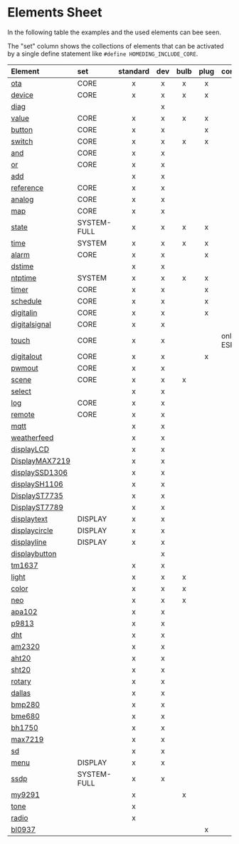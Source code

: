 # Elements Sheet

In the following table the examples and the used elements can bee seen.

The "set" column shows the collections of elements that can be activated by a single define statement like `#define HOMEDING_INCLUDE_CORE`.

| Element                                        | set         | standard |  dev  | bulb  | plug  | comments      |
| :--------------------------------------------- | :---------- | :------: | :---: | :---: | :---: | :------------ |
| [ota](/elements/ota.md)                        | CORE        |    x     |   x   |   x   |   x   |               |
| [device](/elements/device.md)                  | CORE        |    x     |   x   |   x   |   x   |               |
| [diag](/elements/diag.md)                      |             |          |   x   |       |       |               |
| [value](/elements/value.md)                    | CORE        |    x     |   x   |   x   |   x   |               |
| [button](/elements/button.md)                  | CORE        |    x     |   x   |       |   x   |               |
| [switch](/elements/switch.md)                  | CORE        |    x     |   x   |   x   |   x   |               |
| [and](/elements/and.md)                        | CORE        |    x     |   x   |       |       |               |
| [or](/elements/or.md)                          | CORE        |    x     |   x   |       |       |               |
| [add](/elements/add.md)                        |             |    x     |   x   |       |       |               |
| [reference](/elements/reference.md)            | CORE        |    x     |   x   |       |       |               |
| [analog](/elements/analog.md)                  | CORE        |    x     |   x   |       |       |               |
| [map](/elements/map.md)                        | CORE        |    x     |   x   |       |       |               |
| [state](/elements/state.md)                    | SYSTEM-FULL |    x     |   x   |   x   |   x   |               |
| [time](/elements/time.md)                      | SYSTEM      |    x     |   x   |   x   |   x   |               |
| [alarm](/elements/alarm.md)                    | CORE        |    x     |   x   |       |   x   |               |
| [dstime](/elements/dstime.md)                  |             |    x     |   x   |       |       |               |
| [ntptime](/elements/ntptime.md)                | SYSTEM      |    x     |   x   |   x   |   x   |               |
| [timer](/elements/timer.md)                    | CORE        |    x     |   x   |       |   x   |               |
| [schedule](/elements/schedule.md)              | CORE        |    x     |   x   |       |   x   |               |
| [digitalin](/elements/digitalin.md)            | CORE        |    x     |   x   |       |   x   |               |
| [digitalsignal](/elements/digitalsignal.md)    | CORE        |    x     |   x   |       |       |               |
| [touch](/elements/touch.md)                    | CORE        |    x     |   x   |       |       | only on ESP32 |
| [digitalout](/elements/digitalout.md)          | CORE        |    x     |   x   |       |   x   |               |
| [pwmout](/elements/pwmout.md)                  | CORE        |    x     |   x   |       |       |               |
| [scene](/elements/scene.md)                    | CORE        |    x     |   x   |   x   |       |               |
| [select](/elements/select.md)                  |             |    x     |   x   |       |       |               |
| [log](/elements/log.md)                        | CORE        |    x     |   x   |       |       |               |
| [remote](/elements/remote.md)                  | CORE        |    x     |   x   |       |       |               |
| [mqtt](/elements/mqtt.md)                      |             |    x     |   x   |       |       |               |
| [weatherfeed](/elements/weatherfeed.md)        |             |    x     |   x   |       |       |               |
| [displayLCD](/elements/display/lcd.md)         |             |    x     |   x   |       |       |               |
| [DisplayMAX7219](/elements/display/max7219.md) |             |    x     |   x   |       |       |               |
| [displaySSD1306](/elements/display/ssd1306.md) |             |    x     |   x   |       |       |               |
| [displaySH1106](/elements/display/sh1106.md)   |             |    x     |   x   |       |       |               |
| [DisplayST7735](/elements/display/st7735.md)   |             |    x     |   x   |       |       |               |
| [DisplayST7789](/elements/display/st7789.md)   |             |    x     |   x   |       |       |               |
| [displaytext](/elements/display/text.md)       | DISPLAY     |    x     |   x   |       |       |               |
| [displaycircle](/elements/display/circle.md)   | DISPLAY     |    x     |   x   |       |       |               |
| [displayline](/elements/display/line.md)       | DISPLAY     |    x     |   x   |       |       |               |
| [displaybutton](/elements/display/button.md)   |             |          |   x   |       |       |               |
| [tm1637](/elements/tm1637.md)                  |             |    x     |   x   |       |       |               |
| [light](/elements/light/light.md)              |             |    x     |   x   |   x   |       |               |
| [color](/elements/light/color.md)              |             |    x     |   x   |   x   |       |               |
| [neo](/elements/light/neo.md)                  |             |    x     |   x   |   x   |       |               |
| [apa102](/elements/light/apa102.md)            |             |    x     |   x   |       |       |               |
| [p9813](/elements/light/p9813.md)              |             |    x     |   x   |       |       |               |
| [dht](/elements/dht.md)                        |             |    x     |   x   |       |       |               |
| [am2320](/elements/am2320.md)                  |             |    x     |   x   |       |       |               |
| [aht20](/elements/aht20.md)                    |             |    x     |   x   |       |       |               |
| [sht20](/elements/sht20.md)                    |             |    x     |   x   |       |       |               |
| [rotary](/elements/rotary.md)                  |             |    x     |   x   |       |       |               |
| [dallas](/elements/dallas.md)                  |             |    x     |   x   |       |       |               |
| [bmp280](/elements/bmp280.md)                  |             |    x     |   x   |       |       |               |
| [bme680](/elements/bme680.md)                  |             |    x     |   x   |       |       |               |
| [bh1750](/elements/bh1750.md)                  |             |    x     |   x   |       |       |               |
| [max7219](/elements/max7219.md)                |             |    x     |   x   |       |       |               |
| [sd](/elements/sd.md)                          |             |    x     |   x   |       |       |               |
| [menu](/elements/menu.md)                      | DISPLAY     |    x     |   x   |       |       |               |
| [ssdp](/elements/ssdp.md)                      | SYSTEM-FULL |    x     |   x   |       |       |               |
| [my9291](/elements/light/my9291.md)            |             |    x     |       |   x   |       |               |
| [tone](/elements/audio/tone.md)                |             |    x     |       |       |       |               |
| [radio](/elements/audio/radio.md)              |             |    x     |       |       |       |               |
| [bl0937](/elements/bl0937.md)                  |             |          |       |       |   x   |               |

<!-- 
| [_scd4x](/elements/_scd4x.md)                  |             |    x     |   x   |       |       |               |
-->
